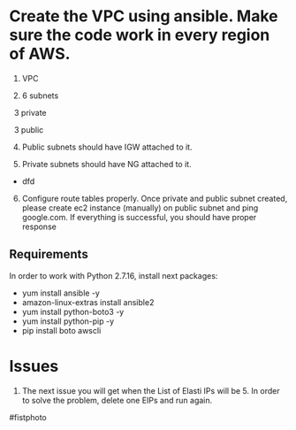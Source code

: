 Create the VPC using ansible. Make sure the code work in every region of AWS.  
==============================================================================
1. VPC 

2. 6 subnets 

   3 private  

   3 public  

4. Public subnets should have IGW attached to it.  

5. Private subnets should have NG attached to it.  

* dfd

6. Configure route tables properly. Once private and public subnet created, please create ec2 instance (manually)
on public subnet and ping google.com. If everything is successful, you should have proper response 


Requirements
------------
In order to work with Python 2.7.16, install next packages:
* yum install ansible -y
* amazon-linux-extras install ansible2
* yum install python-boto3 -y
* yum install python-pip -y
*  pip install boto awscli





Issues 
=======
1)  The next issue you will get when the List of Elasti IPs will be 5. In order to solve the problem, delete one EIPs and run again.

#fistphoto

